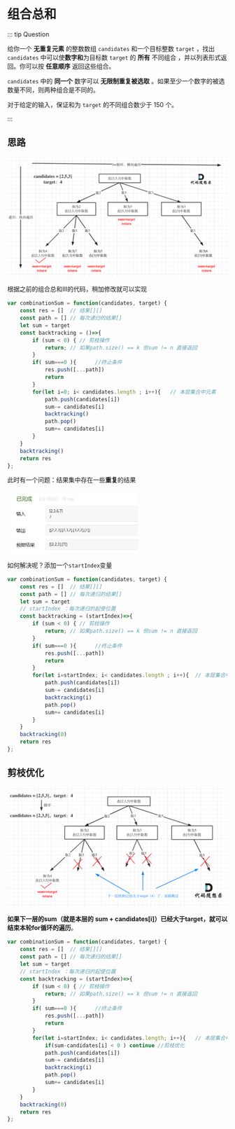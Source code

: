 # 组合总和

::: tip Question

给你一个 **无重复元素** 的整数数组 `candidates` 和一个目标整数 `target` ，找出 `candidates` 中可以使**数字和**为目标数 `target` 的 **所有** 不同组合 ，并以列表形式返回。你可以按 **任意顺序** 返回这些组合。

`candidates` 中的 **同一个** 数字可以 **无限制重复被选取** 。如果至少一个数字的被选数量不同，则两种组合是不同的。 

对于给定的输入，保证和为 `target` 的不同组合数少于 150 个。

:::

## 思路

<img src="/images/20201223170730367.png" alt="39.组合总和" style="zoom:50%;" />

根据之前的组合总和III的代码，稍加修改就可以实现

```js
var combinationSum = function(candidates, target) {
    const res = []  // 结果[][]
    const path = [] // 每次递归的结果[]
    let sum = target
    const backtracking = ()=>{
        if (sum < 0) { // 剪枝操作
            return; // 如果path.size() == k 但sum != n 直接返回
        }
        if( sum===0 ){		//终止条件
            res.push([...path])		
            return
        }
        for(let i=0; i< candidates.length ; i++){	// 本层集合中元素
            path.push(candidates[i])	
            sum-= candidates[i]			
            backtracking()		
            path.pop()
            sum+= candidates[i]			
        }
    }
    backtracking()
    return res
};
```

此时有一个问题：结果集中存在一些**重复**的结果

<img src="/images/image-20230615100730357.png" alt="image-20230615100730357" style="zoom:50%;" />

如何解决呢？添加一个`startIndex`变量

```js
var combinationSum = function(candidates, target) {
    const res = []  // 结果[][]
    const path = [] // 每次递归的结果[]
    let sum = target
    // startIndex ：每次递归的起使位置
    const backtracking = (startIndex)=>{
        if (sum < 0) { // 剪枝操作
            return; // 如果path.size() == k 但sum != n 直接返回
        }
        if( sum===0 ){		//终止条件
            res.push([...path])		
            return
        }
        for(let i=startIndex; i< candidates.length ; i++){	// 本层集合中元素
            path.push(candidates[i])	
            sum-= candidates[i]			
            backtracking(i)		
            path.pop()
            sum+= candidates[i]			
        }
    }
    backtracking(0)
    return res
};
```

## 剪枝优化

<img src="/images/20201223170809182.png" alt="39.组合总和1" style="zoom:50%;" />

**如果下一层的sum（就是本层的 sum + candidates[i]）已经大于target，就可以结束本轮for循环的遍历**。

```js
var combinationSum = function(candidates, target) {
    const res = []  // 结果[][]
    const path = [] // 每次递归的结果[]
    let sum = target
    // startIndex ：每次递归的起使位置
    const backtracking = (startIndex)=>{
        if (sum < 0) { // 剪枝操作
            return; // 如果path.size() == k 但sum != n 直接返回
        }
        if( sum===0 ){		//终止条件
            res.push([...path])		
            return
        }
        for(let i=startIndex; i< candidates.length; i++){	// 本层集合中元素
            if(sum-candidates[i] < 0 ) continue //剪枝优化
            path.push(candidates[i])	
            sum-= candidates[i]			
            backtracking(i)		
            path.pop()
            sum+= candidates[i]			
        }
    }
    backtracking(0)
    return res
};
```

